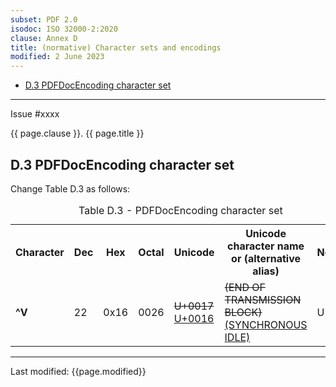 ```yaml
---
subset: PDF 2.0
isodoc: ISO 32000-2:2020
clause: Annex D
title: (normative) Character sets and encodings
modified: 2 June 2023
---
```


<ul class="noprint">
    <li><a href="#HD.3">D.3 PDFDocEncoding character set</a>
    </li>
</ul>
<hr>

<link rel="stylesheet" href="../assets/iso-style.css">
<div class="isostyle">
<div class="fixedpopup" id="issuelink">
    Issue #xxxx
</div>

<p class="fake-h1">{{ page.clause }}. {{ page.title }}</p>

<h2 id="HD.3">D.3 PDFDocEncoding character set</h2>

<p class="location">Change Table D.3 as follows:</p>

<table>
  <caption id="TableD.3">Table D.3 - PDFDocEncoding character set</caption>
  <tr>
    <th>Character</th>
    <th>Dec</th>
    <th>Hex</th>
    <th>Octal</th>
    <th>Unicode</th>
    <th>Unicode character name<br/>or (alternative alias)</th>
    <th>Notes</th>
  </tr>
  <tr>
    <td><b>^V</b></td>
    <td>22</td>
    <td>0x16</td>
    <td>0026</td>
    <td><del onMouseEnter="mouseEnter(this)" data-issue="285">U+0017</del> <ins onMouseEnter="mouseEnter(this)" data-issue="285">U+0016</ins></td>
    <td><del onMouseEnter="mouseEnter(this)" data-issue="285">(END OF TRANSMISSION BLOCK)</del> <ins onMouseEnter="mouseEnter(this)" data-issue="285">(SYNCHRONOUS IDLE)</ins></td>
    <td>U</td>
  </tr>
</table>

</div>

<hr>
<p class="footnote">Last modified: {{page.modified}}</p>
